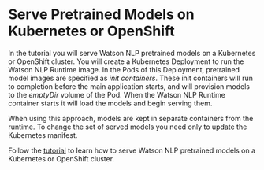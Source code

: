 # Serve Pretrained Models on Kubernetes or OpenShift

In the tutorial you will serve Watson NLP pretrained models on a Kubernetes or OpenShift cluster. You will create a Kubernetes Deployment to run the Watson NLP Runtime image. In the Pods of this Deployment, pretrained model images are specified as _init containers_. These init containers will run to completion before the main application starts, and will provision models to the _emptyDir_ volume of the Pod. When the Watson NLP Runtime container starts it will load the models and begin serving them.

When using this approach, models are kept in separate containers from the runtime. To change the set of served models you need only to update the Kubernetes manifest.

Follow the [tutorial](https://developer.ibm.com/tutorials/serve-pretrained-models-on-kubernetes-or-openshift/) to learn how to serve Watson NLP pretrained models on a Kubernetes or OpenShift cluster.
